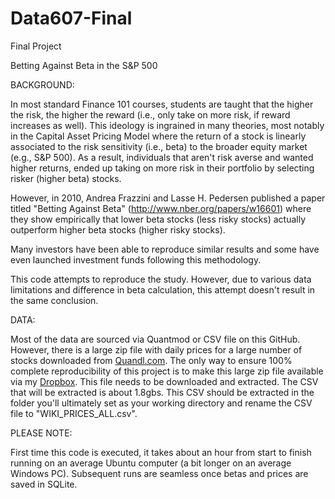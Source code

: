 # Data607-Final
Final Project

Betting Against Beta in the S&P 500

BACKGROUND:

In most standard Finance 101 courses, students are taught that the higher the risk, the higher the reward (i.e., only take on more risk, if reward increases as well). This ideology is ingrained in many theories, most notably in the Capital Asset Pricing Model where the return of a stock is linearly associated to the risk sensitivity (i.e., beta) to the broader equity market (e.g., S&P 500). As a result, individuals that aren't risk averse and wanted higher returns, ended up taking on more risk in their portfolio by selecting risker (higher beta) stocks.

However, in 2010, Andrea Frazzini and Lasse H. Pedersen published a paper titled "Betting Against Beta" (http://www.nber.org/papers/w16601) where they show empirically that lower beta stocks (less risky stocks) actually outperform higher beta stocks (higher risky stocks).

Many investors have been able to reproduce similar results and some have even launched investment funds following this methodology.

This code attempts to reproduce the study. However, due to various data limitations and difference in beta calculation, this attempt doesn't result in the same conclusion.

DATA:

Most of the data are sourced via Quantmod or CSV file on this GitHub. However, there is a large zip file with daily prices for a large number of stocks downloaded from [Quandl.com](https://www.Quandl.com). The only way to ensure 100% complete reproducibility of this project is to make this large zip file available via my [Dropbox](https://www.dropbox.com/sh/fzih0uypabr2a99/AAA_i1aa5XG1NpAQIttH2Tdna?dl=0). This file needs to be downloaded and extracted. The CSV that will be extracted is about 1.8gbs. This CSV should be extracted in the folder you'll ultimately set as your working directory and rename the CSV file to "WIKI_PRICES_ALL.csv".

PLEASE NOTE:

First time this code is executed, it takes about an hour from start to finish running on an average Ubuntu computer (a bit longer on an average Windows PC). Subsequent runs are seamless once betas and prices are saved in SQLite.
